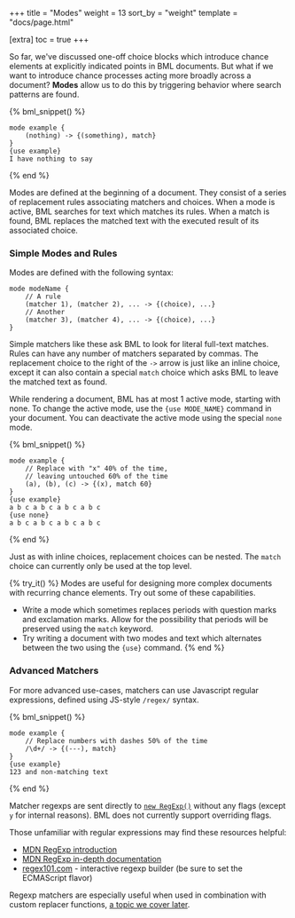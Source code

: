 +++
title = "Modes"
weight = 13
sort_by = "weight"
template = "docs/page.html"

[extra]
toc = true
+++

So far, we've discussed one-off choice blocks which introduce chance elements at explicitly indicated points in BML documents. But what if we want to introduce chance processes acting more broadly across a document? **Modes** allow us to do this by triggering behavior where search patterns are found.

{% bml_snippet() %}
```bml
mode example {
    (nothing) -> {(something), match}
}
{use example}
I have nothing to say
```
{% end %}

Modes are defined at the beginning of a document. They consist of a series of replacement rules associating matchers and choices. When a mode is active, BML searches for text which matches its rules. When a match is found, BML replaces the matched text with the executed result of its associated choice.

### Simple Modes and Rules

Modes are defined with the following syntax:

```bml
mode modeName {
    // A rule
    (matcher 1), (matcher 2), ... -> {(choice), ...}
    // Another
    (matcher 3), (matcher 4), ... -> {(choice), ...}
}
```

Simple matchers like these ask BML to look for literal full-text matches. Rules can have any number of matchers separated by commas. The replacement choice to the right of the `->` arrow is just like an inline choice, except it can also contain a special `match` choice which asks BML to leave the matched text as found.

While rendering a document, BML has at most 1 active mode, starting with none. To change the active mode, use the `{use MODE_NAME}` command in your document. You can deactivate the active mode using the special `none` mode.

{% bml_snippet() %}
```bml
mode example {
    // Replace with "x" 40% of the time,
    // leaving untouched 60% of the time
    (a), (b), (c) -> {(x), match 60}
}
{use example}
a b c a b c a b c a b c
{use none}
a b c a b c a b c a b c
```
{% end %}

Just as with inline choices, replacement choices can be nested. The `match` choice can currently only be used at the top level.

{% try_it() %}
Modes are useful for designing more complex documents with recurring chance elements. Try out some of these capabilities.
- Write a mode which sometimes replaces periods with question marks and exclamation marks. Allow for the possibility that periods will be preserved using the `match` keyword.
- Try writing a document with two modes and text which alternates between the two using the `{use}` command.
{% end %}

### Advanced Matchers

For more advanced use-cases, matchers can use Javascript regular expressions, defined using JS-style `/regex/` syntax.

{% bml_snippet() %}
```bml
mode example {
    // Replace numbers with dashes 50% of the time
    /\d+/ -> {(---), match}
}
{use example}
123 and non-matching text
```
{% end %}

Matcher regexps are sent directly to [`new RegExp()`](https://developer.mozilla.org/en-US/docs/Web/JavaScript/Reference/Global_Objects/RegExp/RegExp) without any flags (except `y` for internal reasons). BML does not currently support overriding flags.

Those unfamiliar with regular expressions may find these resources helpful:
- [MDN RegExp introduction](https://developer.mozilla.org/en-US/docs/Web/JavaScript/Guide/Regular_Expressions)
- [MDN RegExp in-depth documentation](https://developer.mozilla.org/en-US/docs/Web/JavaScript/Reference/Global_Objects/RegExp)
- [regex101.com](https://regex101.com/) - interactive regexp builder (be sure to set the ECMAScript flavor)

Regexp matchers are especially useful when used in combination with custom replacer functions, [a topic we cover later](/docs/guide/eval).
